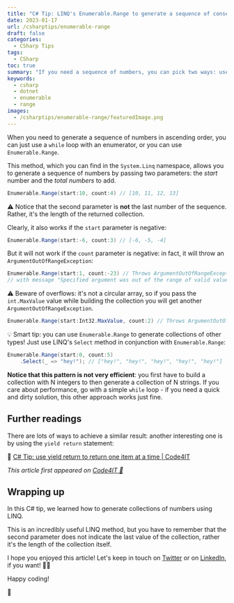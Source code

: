 ```yaml
---
title: "C# Tip: LINQ's Enumerable.Range to generate a sequence of consecutive numbers"
date: 2023-01-17
url: /csharptips/enumerable-range
draft: false
categories:
  - CSharp Tips
tags:
  - CSharp
toc: true
summary: "If you need a sequence of numbers, you can pick two ways: use a While loop, or use Enumerable.Range"
keywords:
  - csharp
  - dotnet
  - enumerable
  - range
images:
  - /csharptips/enumerable-range/featuredImage.png
---
```


When you need to generate a sequence of numbers in ascending order, you can just use a `while` loop with an enumerator, or you can use `Enumerable.Range`.

This method, which you can find in the `System.Linq` namespace, allows you to generate a sequence of numbers by passing two parameters: the _start_ number and the _total numbers_ to add.

```cs
Enumerable.Range(start:10, count:4) // [10, 11, 12, 13]
```

⚠ Notice that the second parameter is **not** the last number of the sequence. Rather, it's the length of the returned collection.

Clearly, it also works if the `start` parameter is negative:

```cs
Enumerable.Range(start:-6, count:3) // [-6, -5, -4]
```

But it will not work if the `count` parameter is negative: in fact, it will throw an `ArgumentOutOfRangeException`:

```cs
Enumerable.Range(start:1, count:-23) // Throws ArgumentOutOfRangeException
// with message "Specified argument was out of the range of valid values"(Parameter 'count')
```

⚠ Beware of overflows: it's not a circular array, so if you pass the `int.MaxValue` value while building the collection you will get another `ArgumentOutOfRangeException`.

```cs
Enumerable.Range(start:Int32.MaxValue, count:2) // Throws ArgumentOutOfRangeException
```

💡 Smart tip: you can use `Enumerable.Range` to generate collections of other types! Just use LINQ's `Select` method in conjunction with `Enumerable.Range`:

```cs
Enumerable.Range(start:0, count:5)
    .Select(_ => "hey!"); // ["hey!", "hey!", "hey!", "hey!", "hey!"]
```

**Notice that this pattern is not very efficient**: you first have to build a collection with N integers to then generate a collection of N strings. If you care about performance, go with a simple `while` loop - if you need a quick and dirty solution, this other approach works just fine.

## Further readings

There are lots of ways to achieve a similar result: another interesting one is by using the `yield return` statement:

🔗 [C# Tip: use yield return to return one item at a time | Code4IT](https://www.code4it.dev/csharptips/yield-return)

_This article first appeared on [Code4IT 🐧](https://www.code4it.dev/)_

## Wrapping up

In this C# tip, we learned how to generate collections of numbers using LINQ.

This is an incredibly useful LINQ method, but you have to remember that the second parameter does not indicate the last value of the collection, rather it's the length of the collection itself.

I hope you enjoyed this article! Let's keep in touch on [Twitter](https://twitter.com/BelloneDavide) or on [LinkedIn](https://www.linkedin.com/in/BelloneDavide/), if you want! 🤜🤛

Happy coding!

🐧
